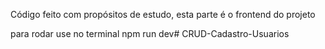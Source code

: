 Código feito com propósitos de estudo, esta parte é o frontend do projeto

para rodar use no terminal
npm run dev# CRUD-Cadastro-Usuarios
